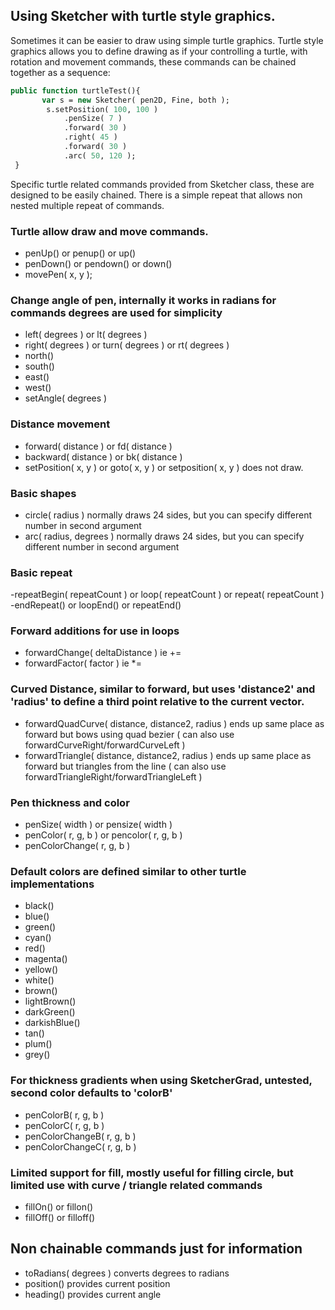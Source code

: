 ## Using Sketcher with turtle style graphics.
  
Sometimes it can be easier to draw using simple turtle graphics. 
Turtle style graphics allows you to define drawing as if your controlling a turtle, with rotation and movement commands,
these commands can be chained together as a sequence:


```Haxe
public function turtleTest(){
       var s = new Sketcher( pen2D, Fine, both );
        s.setPosition( 100, 100 )
            .penSize( 7 )
            .forward( 30 )
            .right( 45 )
            .forward( 30 )
            .arc( 50, 120 );
 }
 ```

Specific turtle related commands provided from Sketcher class, these are designed to be easily chained.
There is a simple repeat that allows non nested multiple repeat of commands.

### Turtle allow draw and move commands.  
- penUp() or penup() or up()
- penDown() or pendown() or down()
- movePen( x, y );

### Change angle of pen, internally it works in radians for commands degrees are used for simplicity
- left( degrees ) or lt( degrees )
- right( degrees ) or turn( degrees ) or rt( degrees )
- north()
- south()
- east()
- west()
- setAngle( degrees )

### Distance movement
- forward( distance ) or fd( distance )
- backward( distance ) or bk( distance )
- setPosition( x, y ) or goto( x, y ) or setposition( x, y ) does not draw.

### Basic shapes
- circle( radius ) normally draws 24 sides, but you can specify different number in second argument 
- arc( radius, degrees ) normally draws 24 sides, but you can specify different number in second argument

### Basic repeat
-repeatBegin( repeatCount ) or loop( repeatCount ) or repeat( repeatCount )
-endRepeat() or loopEnd() or repeatEnd() 

### Forward additions for use in loops
- forwardChange( deltaDistance ) ie +=
- forwardFactor( factor )        ie *=

### Curved Distance, similar to forward, but uses 'distance2' and 'radius' to define a third point relative to the current vector.
- forwardQuadCurve( distance, distance2, radius ) ends up same place as forward but bows using quad bezier
( can also use forwardCurveRight/forwardCurveLeft )
- forwardTriangle( distance, distance2, radius ) ends up same place as forward but triangles from the line
( can also use forwardTriangleRight/forwardTriangleLeft )

### Pen thickness and color
- penSize( width ) or pensize( width )
- penColor( r, g, b ) or pencolor( r, g, b )
- penColorChange( r, g, b )

### Default colors are defined similar to other turtle implementations
- black()
- blue()
- green()
- cyan()
- red()
- magenta()
- yellow()
- white()
- brown()
- lightBrown()
- darkGreen()
- darkishBlue()
- tan()
- plum()
- grey()

### For thickness gradients when using SketcherGrad, untested, second color defaults to 'colorB'
- penColorB( r, g, b )
- penColorC( r, g, b )
- penColorChangeB( r, g, b )
- penColorChangeC( r, g, b )

### Limited support for fill, mostly useful for filling circle, but limited use with curve / triangle related commands
- fillOn() or fillon()
- fillOff() or filloff()

## Non chainable commands just for information
- toRadians( degrees ) converts degrees to radians
- position() provides current position
- heading() provides current angle

